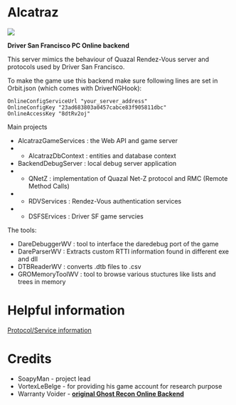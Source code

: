 # Alcatraz
![](https://i.ibb.co/gJFYt04/alcatraz-logo.jpg)

**Driver San Francisco PC Online backend**

This server mimics the behaviour of Quazal Rendez-Vous server and protocols used by Driver San Francisco.

To make the game use this backend make sure following lines are set in Orbit.json (which comes with DriverNGHook):

```
OnlineConfigServiceUrl "your_server_address"
OnlineConfigKey "23ad683803a0457cabce83f905811dbc"
OnlineAccessKey "8dtRv2oj"
```

Main projects
- AlcatrazGameServices : the Web API and game server
- - AlcatrazDbContext : entities and database context
- BackendDebugServer : local debug server application
- - QNetZ : implementation of Quazal Net-Z protocol and RMC (Remote Method Calls)
- - RDVServices : Rendez-Vous authentication services
- - DSFSErvices : Driver SF game servcies

The tools:
- DareDebuggerWV : tool to interface the daredebug port of the game
- DareParserWV : Extracts custom RTTI information found in different exe and dll
- DTBReaderWV : converts .dtb files to .csv
- GROMemoryToolWV : tool to browse various stuctures like lists and trees in memory

# Helpful information

[Protocol/Service information](https://github.com/kinnay/NintendoClients/wiki/NEX-Protocols)

# Credits

- SoapyMan - project lead
- VortexLeBelge - for providing his game account for research purpose
- Warranty Voider - [**original Ghost Recon Online Backend**](https://github.com/zeroKilo/GROBackendWV)

